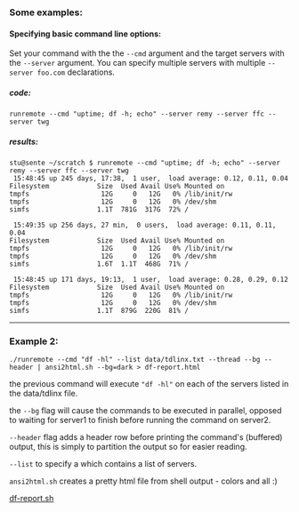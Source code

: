 
### Some examples:

#### Specifying basic command line options:
Set your command with the the <code>--cmd</code> argument and the target servers with the <code>--server</code> argument.
You can specify multiple servers with multiple <code>--server foo.com</code> declarations.


##### code:

    runremote --cmd "uptime; df -h; echo" --server remy --server ffc --server twg

##### results:

    stu@sente ~/scratch $ runremote --cmd "uptime; df -h; echo" --server remy --server ffc --server twg
     15:48:45 up 245 days, 17:38,  1 user,  load average: 0.12, 0.11, 0.04
    Filesystem            Size  Used Avail Use% Mounted on
    tmpfs                  12G     0   12G   0% /lib/init/rw
    tmpfs                  12G     0   12G   0% /dev/shm
    simfs                 1.1T  781G  317G  72% /

     15:49:35 up 256 days, 27 min,  0 users,  load average: 0.11, 0.11, 0.04
    Filesystem            Size  Used Avail Use% Mounted on
    tmpfs                  12G     0   12G   0% /lib/init/rw
    tmpfs                  12G     0   12G   0% /dev/shm
    simfs                 1.6T  1.1T  468G  71% /

     15:48:45 up 171 days, 19:13,  1 user,  load average: 0.28, 0.29, 0.12
    Filesystem            Size  Used Avail Use% Mounted on
    tmpfs                  12G     0   12G   0% /lib/init/rw
    tmpfs                  12G     0   12G   0% /dev/shm
    simfs                 1.1T  879G  220G  81% /

----------------
### Example 2:


    ./runremote --cmd "df -hl" --list data/tdlinx.txt --thread --bg --header | ansi2html.sh --bg=dark > df-report.html

the previous command will execute <code>"df -hl"</code> on each of the servers listed in
the data/tdlinx file.

the <code>--bg</code> flag will cause the commands to be executed in parallel, opposed
to waiting for server1 to finish before running the command on server2.

<code>--header</code> flag adds a header row before printing the command's (buffered)
output, this is simply to partition the output so for easier reading.

<code>--list</code> to specify a which contains a list of servers.

<code>ansi2html.sh</code> creates a pretty html file from shell output - colors and all :)


[df-report.sh](http://www.sente.cc/misc/df-report.html "df-report.sh")

